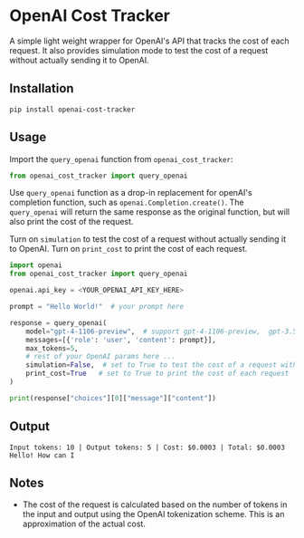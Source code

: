 # OpenAI Cost Tracker
A simple light weight wrapper for OpenAI's API that tracks the cost of each request. It also provides simulation mode to test the cost of a request without actually sending it to OpenAI. 


## Installation
```pip install openai-cost-tracker```


## Usage
Import the ```query_openai``` function from ```openai_cost_tracker```:
    
```python
from openai_cost_tracker import query_openai
```


Use ```query_openai``` function as a drop-in replacement for openAI's completion function, such as ```openai.Completion.create()```. The ```query_openai``` will return the same response as the original function, but will also print the cost of the request. 

Turn on ```simulation``` to test the cost of a request without actually sending it to OpenAI. Turn on ```print_cost``` to print the cost of each request.

```python
import openai 
from openai_cost_tracker import query_openai

openai.api_key = <YOUR_OPENAI_API_KEY_HERE>

prompt = "Hello World!"  # your prompt here

response = query_openai(
    model="gpt-4-1106-preview",  # support gpt-4-1106-preview,  gpt-3.5-turbo-1106,  gpt-4
    messages=[{'role': 'user', 'content': prompt}],            
    max_tokens=5,
    # rest of your OpenAI params here ...
    simulation=False,  # set to True to test the cost of a request without actually sending it to OpenAI 
    print_cost=True   # set to True to print the cost of each request
)     

print(response["choices"][0]["message"]["content"])
```


## Output
```
Input tokens: 10 | Output tokens: 5 | Cost: $0.0003 | Total: $0.0003
Hello! How can I
```


## Notes
- The cost of the request is calculated based on the number of tokens in the input and output using the OpenAI tokenization scheme. This is an approximation of the actual cost.